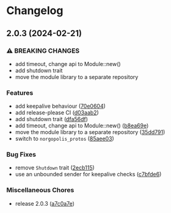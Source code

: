 # Changelog

## 2.0.3 (2024-02-21)


### ⚠ BREAKING CHANGES

* add timeout, change api to Module::new()
* add shutdown trait
* move the module library to a separate repository

### Features

* add keepalive behaviour ([70e0604](https://github.com/nvim-neorg/norgopolis-module/commit/70e0604cb8c6213dbaea4e33170dda0ec87db73d))
* add release-please CI ([d03aab2](https://github.com/nvim-neorg/norgopolis-module/commit/d03aab2c90bceacfefb072de49dbfb68c651914b))
* add shutdown trait ([dfa56df](https://github.com/nvim-neorg/norgopolis-module/commit/dfa56dfa6ce2f80cca5df20562dac500d811cc1f))
* add timeout, change api to Module::new() ([b8ea69e](https://github.com/nvim-neorg/norgopolis-module/commit/b8ea69e8600777421f8108739fa01255a8eeca7c))
* move the module library to a separate repository ([35dd791](https://github.com/nvim-neorg/norgopolis-module/commit/35dd791bd63071ee88cfb6b1bde7227e9fa1c20e))
* switch to `norgopolis_protos` ([85aee03](https://github.com/nvim-neorg/norgopolis-module/commit/85aee0373a69648aa9bc9702facf87a7ef2ba81d))


### Bug Fixes

* remove `Shutdown` trait ([2ecb115](https://github.com/nvim-neorg/norgopolis-module/commit/2ecb1157e95f881ac8fbc0c324e33bf571bc12ea))
* use an unbounded sender for keepalive checks ([c7bfde6](https://github.com/nvim-neorg/norgopolis-module/commit/c7bfde61f0617e172cb3be8c68b7caf5d99b0a02))


### Miscellaneous Chores

* release 2.0.3 ([a7c0a7e](https://github.com/nvim-neorg/norgopolis-module/commit/a7c0a7e0d5d0ed66d10a7acab6cd5097ae6054fe))
